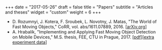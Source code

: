 +++
date = "2017-05-26"
draft = false
title = "Papers"
subtitle = "Articles and theses"
widget = "custom"
weight = 6
+++

* D. Rozumnyi, J. Kotera, F. Sroubek, L. Novotny, J. Matas, "The World of Fast Moving Objects," CoRR, vol. abs/1611.07889, 2016. [[arXiv.org](https://arxiv.org/abs/1611.07889)]
* A. Hrabalík, "Implementing and Applying Fast Moving Object Detection on Mobile Devices," M.S. thesis, FEE, CTU in Prague, 2017. [[pdf](/files/pdf/ales-hrabalik-mscthesis.pdf)][[extra experiment data](/files/fmo-cpp-experiment-2017-05-26.zip)]
